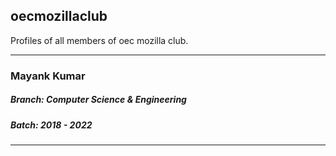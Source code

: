 ## oecmozillaclub
Profiles of all members of oec mozilla club.

-----------------------------------------

### Mayank Kumar
##### Branch: Computer Science & Engineering
##### Batch: 2018 - 2022

--------
